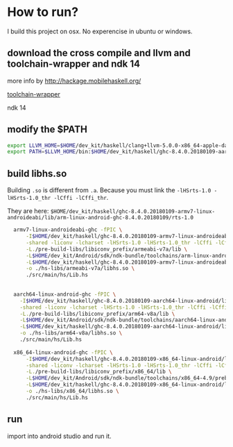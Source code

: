 # How to run?

I build this project on osx. No experencise in ubuntu or windows.

## download the cross compile and llvm and toolchain-wrapper and ndk 14

more info by http://hackage.mobilehaskell.org/

[toolchain-wrapper](https://github.com/zw3rk/toolchain-wrapper)

ndk 14

## modify the $PATH

```bash
export LLVM_HOME=$HOME/dev_kit/haskell/clang+llvm-5.0.0-x86_64-apple-darwin
export PATH=$LLVM_HOME/bin:$HOME/dev_kit/haskell/ghc-8.4.0.20180109-aarch64-linux-android/bin:$HOME/dev_kit/haskell/ghc-8.4.0.20180109-armv7-linux-androideabi/bin:$HOME/dev_kit/haskell/ghc-8.4.0.20180109-x86_64-linux-android/bin:$HOME/dev_kit/haskell/ghc-8.4.0.20180109-aarch64-apple-ios/bin:$HOME/dev_kit/haskell/ghc-8.4.0.20180109-x86_64-apple-ios/bin:$HOME/dev_kit/haskell/toolchain-wrapper:$PATH
```


## build libhs.so

Building `.so` is different from `.a`.  Because you must link the `-lHSrts-1.0 -lHSrts-1.0_thr -lCffi -lCffi_thr`.

They are here: `$HOME/dev_kit/haskell/ghc-8.4.0.20180109-armv7-linux-androideabi/lib/arm-linux-android-ghc-8.4.0.20180109/rts-1.0`

```bash
  armv7-linux-androideabi-ghc -fPIC \
      -I$HOME/dev_kit/haskell/ghc-8.4.0.20180109-armv7-linux-androideabi/lib/arm-linux-androideabi-ghc-8.4.0.20180109/rts-1.0/include \
      -shared -liconv -lcharset -lHSrts-1.0 -lHSrts-1.0_thr -lCffi -lCffi_thr \
      -L./pre-build-libs/libiconv_prefix/armeabi-v7a/lib \
      -L$HOME/dev_kit/Android/sdk/ndk-bundle/toolchains/arm-linux-androideabi-4.9/prebuilt/darwin-x86_64/lib/gcc/arm-linux-androideabi/4.9.x \
      -L$HOME/dev_kit/haskell/ghc-8.4.0.20180109-armv7-linux-androideabi/lib/arm-linux-androideabi-ghc-8.4.0.20180109/rts-1.0 \
      -o ./hs-libs/armeabi-v7a/libhs.so \
      ./src/main/hs/Lib.hs
  
  
  aarch64-linux-android-ghc -fPIC \
    -I$HOME/dev_kit/haskell/ghc-8.4.0.20180109-aarch64-linux-android/lib/aarch64-linux-android-ghc-8.4.0.20180109/rts-1.0/include \
    -shared -liconv -lcharset -lHSrts-1.0 -lHSrts-1.0_thr -lCffi -lCffi_thr \
    -L./pre-build-libs/libiconv_prefix/arm64-v8a/lib \
    -L$HOME/dev_kit/Android/sdk/ndk-bundle/toolchains/aarch64-linux-android-4.9/prebuilt/darwin-x86_64/lib/gcc/aarch64-linux-android/4.9.x \
    -L$HOME/dev_kit/haskell/ghc-8.4.0.20180109-aarch64-linux-android/lib/aarch64-linux-android-ghc-8.4.0.20180109/rts-1.0 \
    -o ./hs-libs/arm64-v8a/libhs.so \
    ./src/main/hs/Lib.hs
  
  x86_64-linux-android-ghc -fPIC \
      -I$HOME/dev_kit/haskell/ghc-8.4.0.20180109-x86_64-linux-android/lib/x86_64-linux-android-ghc-8.4.0.20180109/rts-1.0/include \
      -shared -liconv -lcharset -lHSrts-1.0 -lHSrts-1.0_thr -lCffi -lCffi_thr \
      -L./pre-build-libs/libiconv_prefix/x86_64/lib \
      -L$HOME/dev_kit/Android/sdk/ndk-bundle/toolchains/x86_64-4.9/prebuilt/darwin-x86_64/lib/gcc/x86_64-linux-android/4.9.x \
      -L$HOME/dev_kit/haskell/ghc-8.4.0.20180109-x86_64-linux-android/lib/x86_64-linux-android-ghc-8.4.0.20180109/rts-1.0 \
      -o ./hs-libs/x86_64/libhs.so \
      ./src/main/hs/Lib.hs
```


## run

import into android studio and run it.